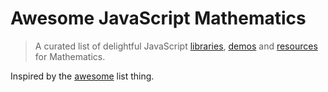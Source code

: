 # Awesome JavaScript Mathematics

> A curated list of delightful JavaScript [libraries](#libraries), [demos](#demos) and [resources](#resources) for Mathematics.

Inspired by the [awesome](https://github.com/sindresorhus/awesome) list thing.
